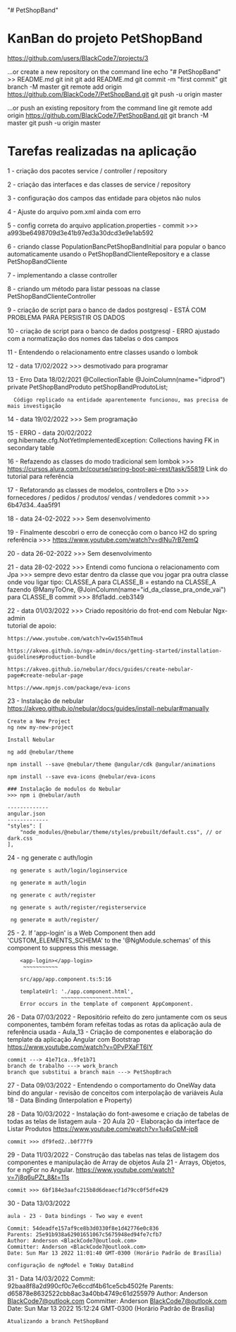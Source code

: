 "# PetShopBand" 

# KanBan do projeto PetShopBand
https://github.com/users/BlackCode7/projects/3

…or create a new repository on the command line
echo "# PetShopBand" >> README.md
git init
git add README.md
git commit -m "first commit"
git branch -M master
git remote add origin https://github.com/BlackCode7/PetShopBand.git
git push -u origin master

…or push an existing repository from the command line
git remote add origin https://github.com/BlackCode7/PetShopBand.git
git branch -M master
git push -u origin master

# Tarefas realizadas na aplicação

1 - criação dos pacotes service / controller / repository

2 - criação das interfaces e das classes de service / repository

3 - configuração dos campos das entidade para objetos não nulos

4 - Ajuste do arquivo pom.xml ainda com erro

5 - config correta do arquivo application.properties - commit >>> a993be6498709d3e41b97ed3a30dcd3e9e1ab592

6 - criando classe PopulationBancPetShopBandInitial para popular o banco automaticamente usando o PetShopBandClienteRepository e a classe PetShopBandCliente

7 - implementando a classe controller

8 - criando um método para listar pessoas na classe PetShopBandClienteController

9 -  criação de script para o banco de dados postgresql - ESTÁ COM PROBLEMA PARA PERSISTIR OS DADOS

10 - criação de script para o banco de dados postgresql - ERRO ajustado com a normatização dos nomes das tabelas o dos campos

11 - Entendendo o relacionamento entre classes usando o lombok

12 - data 17/02/2022 >>> desmotivado para programar

13 - Erro Data 18/02/2021
      @CollectionTable
	    @JoinColumn(name="idprod")
	    private PetShopBandProduto petShopBandProdutoList;
      
      Código replicado na entidade aparentemente funcionou, mas precisa de mais investigação

14 - data 19/02/2022 >>> Sem programação

15 - ERRO - data 20/02/2022
	org.hibernate.cfg.NotYetImplementedException: Collections having FK in secondary table
	
16 - Refazendo as classes do modo tradicional sem lombok >>> https://cursos.alura.com.br/course/spring-boot-api-rest/task/55819
     Link do tutorial para referência
     
17 - Refatorando as classes de modelos, controllers e Dto >>> fornecedores / pedidos / produtos/ vendas / vendedores
     commit >>> 6b47d34..4aa5f91
     
18 - data 24-02-2022 >>> Sem desenvolvimento

19 - Finalmente descobri o erro de conecção com o banco H2 do spring referência >>> https://www.youtube.com/watch?v=dlNu7rB7emQ
      
20 - data 26-02-2022 >>> Sem desenvolvimento

21 - data 28-02-2022 >>> Entendi como funciona o relacionamento com Jpa >>> sempre devo estar dentro da classe que vou jogar pra outra classe onde vou ligar tipo: CLASSE_A para      CLASSE_B = estando na CLASSE_A fazendo @ManyToOne, @JoinColumn(name="id_da_classe_pra_onde_vai") para CLASSE_B
     commit >>> 8fd1add..ceb3149

22 - data 01/03/2022 >>> Criado repositório do frot-end com Nebular Ngx-admin  
	tutorial de apoio:
	
	https://www.youtube.com/watch?v=Gw1554hTmu4
	
	https://akveo.github.io/ngx-admin/docs/getting-started/installation-guidelines#production-bundle
	
	https://akveo.github.io/nebular/docs/guides/create-nebular-page#create-nebular-page
	
	https://www.npmjs.com/package/eva-icons

23 - Instalação de nebular
	https://akveo.github.io/nebular/docs/guides/install-nebular#manually

	Create a New Project
	ng new my-new-project
	
	Install Nebular

	ng add @nebular/theme

	npm install --save @nebular/theme @angular/cdk @angular/animations

	npm install --save eva-icons @nebular/eva-icons

	### Instalação de modulos do Nebular
	>>> npm i @nebular/auth

	-------------
	angular.json
	-------------
	"styles": [
		"node_modules/@nebular/theme/styles/prebuilt/default.css", // or dark.css
	],

24 - ng generate c auth/login

	 ng generate s auth/login/loginservice 

	 ng generate m auth/login

	 ng generate c auth/register

	 ng generate s auth/register/registerservice

	 ng generate m auth/register/ 
	
25 - 2. If 'app-login' is a Web Component then add 'CUSTOM_ELEMENTS_SCHEMA' to the '@NgModule.schemas' of this component to suppress 
		this message.

        <app-login></app-login>
         ~~~~~~~~~~~

  		src/app/app.component.ts:5:16
		  
        templateUrl: './app.component.html',
                     ~~~~~~~~~~~~~~~~~~~~~~
        Error occurs in the template of component AppComponent.
	
26 - Data 07/03/2022 - Repositório refeito do zero juntamente com os seus componentes, também foram refeitas todas as rotas da aplicação
	aula de referência usada - Aula_13 - Criação de componentes e elaboração do template da aplicação Angular com Bootstrap
	https://www.youtube.com/watch?v=0PvPXaFT6lY
	
	commit ---> 41e71ca..9fe1b71  
	branch de trabalho ---> work_branch
	branch que substitui a branch main ---> PetShopBrach  	 

27 - Data 09/03/2022 - Entendendo o comportamento do OneWay data bind do angular - revisão de conceitos com interpolação de variáveis
	Aula 18 - Data Binding (Interpolation e Property)
	
28 - Data 10/03/2022 - Instalação do font-awesome e criação de tabelas de todas as telas de listagem
	aula - 20
	Aula 20 - Elaboração da interface de Listar Produtos
	https://www.youtube.com/watch?v=1u4sCpM-jp8
	
	commit >>> df9fed2..b0f77f9

29 - Data 11/03/2022 - Construção das tabelas nas telas de listagem dos componentes e manipulação de Array de objetos
	Aula 21 - Arrays, Objetos, for e ngFor no Angular.
	https://www.youtube.com/watch?v=7j8q6uPZt_8&t=11s
	
	commit >>> 6bf184e3aafc215b8d6deaecf1d79cc0f5dfe429
	
30 - Data 13/03/2022
	
	aula - 23 - Data bindings - Two way e event
	
	Commit: 54deadfe157af9ce8b3d0330f8e1d42776e0c836
	Parents: 25e91b938a62901651067c5675948ed94fe7cfb7
	Author: Anderson <BlackCode7@outlook.com>
	Committer: Anderson <BlackCode7@outlook.com>
	Date: Sun Mar 13 2022 11:01:40 GMT-0300 (Horário Padrão de Brasília) 

	configuração de ngModel e ToWay DataBind

31 - Data 14/03/2022
	Commit: 92baa8f8a2d990cf0c7e6ccdf4b61ce5cb4502fe
	Parents: d65878e8632522cbb8ac3a40bb4749c61d255979
	Author: Anderson <BlackCode7@outlook.com>
	Committer: Anderson <BlackCode7@outlook.com>
	Date: Sun Mar 13 2022 15:12:24 GMT-0300 (Horário Padrão de Brasília) 

	Atualizando a branch PetShopBand



